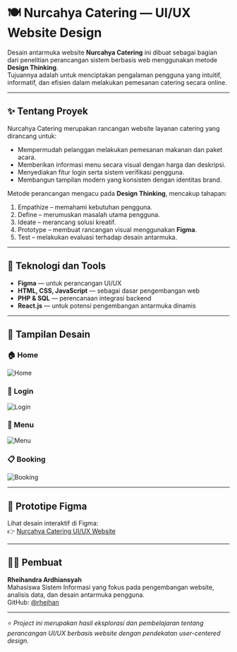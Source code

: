 # 🍽️ Nurcahya Catering — UI/UX Website Design

Desain antarmuka website **Nurcahya Catering** ini dibuat sebagai bagian dari penelitian perancangan sistem berbasis web menggunakan metode **Design Thinking**.  
Tujuannya adalah untuk menciptakan pengalaman pengguna yang intuitif, informatif, dan efisien dalam melakukan pemesanan catering secara online.

---

## ✨ Tentang Proyek

Nurcahya Catering merupakan rancangan website layanan catering yang dirancang untuk:
- Mempermudah pelanggan melakukan pemesanan makanan dan paket acara.
- Memberikan informasi menu secara visual dengan harga dan deskripsi.
- Menyediakan fitur login serta sistem verifikasi pengguna.
- Membangun tampilan modern yang konsisten dengan identitas brand.

Metode perancangan mengacu pada **Design Thinking**, mencakup tahapan:
1. Empathize – memahami kebutuhan pengguna.
2. Define – merumuskan masalah utama pengguna.
3. Ideate – merancang solusi kreatif.
4. Prototype – membuat rancangan visual menggunakan **Figma**.
5. Test – melakukan evaluasi terhadap desain antarmuka.

---

## 🧠 Teknologi dan Tools

- **Figma** — untuk perancangan UI/UX  
- **HTML, CSS, JavaScript** — sebagai dasar pengembangan web  
- **PHP & SQL** — perencanaan integrasi backend  
- **React.js** — untuk potensi pengembangan antarmuka dinamis  

---

## 🎨 Tampilan Desain

### 🏠 Home
![Home](https://github.com/rheihan/nurcahya-catering-uiux/blob/main/Home.png?raw=true)

### 🔐 Login
![Login](https://github.com/rheihan/nurcahya-catering-uiux/blob/main/Login.png?raw=true)

### 🍱 Menu
![Menu](https://github.com/rheihan/nurcahya-catering-uiux/blob/main/Menu.png?raw=true)

### 📋 Booking
![Booking](https://github.com/rheihan/nurcahya-catering-uiux/blob/main/Booking.png?raw=true)

---

## 🔗 Prototipe Figma
Lihat desain interaktif di Figma:  
👉 [Nurcahya Catering UI/UX Website](https://www.figma.com/design/vjsxhTNv3GWzWTmiDFu9wo/Catering-pi?node-id=22-1258&t=tFMJ1uZuBYrSL8rT-1)

---

## 👨‍💻 Pembuat
**Rheihandra Ardhiansyah**  
Mahasiswa Sistem Informasi yang fokus pada pengembangan website, analisis data, dan desain antarmuka pengguna.  
GitHub: [@rheihan](https://github.com/rheihan)

---

⭐ *Project ini merupakan hasil eksplorasi dan pembelajaran tentang perancangan UI/UX berbasis website dengan pendekatan user-centered design.*
